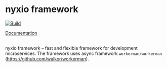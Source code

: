 # nyxio framework

[![Build](https://github.com/nyxio-php/nyxio/actions/workflows/php.yml/badge.svg)](https://github.com/nyxio-php/framework/actions/workflows/php.yml)

[Documentation](https://github.com/nyxio-php/docs)

<br>nyxio framework – fast and flexible framework for development microservices.
The framework uses async framework `workerman/workerman` (https://github.com/walkor/workerman).

